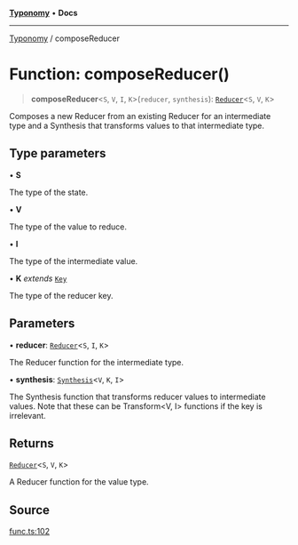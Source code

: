 [**Typonomy**](../README.md) • **Docs**

***

[Typonomy](../globals.md) / composeReducer

# Function: composeReducer()

> **composeReducer**\<`S`, `V`, `I`, `K`\>(`reducer`, `synthesis`): [`Reducer`](../type-aliases/Reducer.md)\<`S`, `V`, `K`\>

Composes a new Reducer from an existing Reducer for an intermediate type
and a Synthesis that transforms values to that intermediate type.

## Type parameters

• **S**

The type of the state.

• **V**

The type of the value to reduce.

• **I**

The type of the intermediate value.

• **K** *extends* [`Key`](../type-aliases/Key.md)

The type of the reducer key.

## Parameters

• **reducer**: [`Reducer`](../type-aliases/Reducer.md)\<`S`, `I`, `K`\>

The Reducer function for the intermediate type.

• **synthesis**: [`Synthesis`](../type-aliases/Synthesis.md)\<`V`, `K`, `I`\>

The Synthesis function that transforms reducer values to intermediate values.
 Note that these can be Transform<V, I> functions if the key <K> is irrelevant.

## Returns

[`Reducer`](../type-aliases/Reducer.md)\<`S`, `V`, `K`\>

A Reducer function for the value type.

## Source

[func.ts:102](https://github.com/softcraft-development/typonomy/blob/ff6f66cc031bdf685fca6003f9d6a5ce5d03edf0/src/func.ts#L102)
